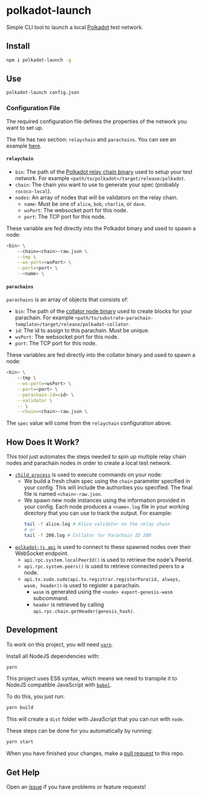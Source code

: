 # polkadot-launch
 Simple CLI tool to launch a local [Polkadot](https://github.com/paritytech/polkadot/) test network.

## Install

```bash
npm i polkadot-launch -g
```

## Use

```bash
polkadot-launch config.json
```

### Configuration File

The required configuration file defines the properties of the network you want to set up.

The file has two section: `relaychain` and `parachains`. You can see an example [here](config.json).

#### `relaychain`

* `bin`: The path of the [Polkadot relay chain binary](https://github.com/paritytech/polkadot/) used to setup your test network. For example `<path/to/polkadot>/target/release/polkadot`.
* `chain`: The chain you want to use to generate your spec (probably `rococo-local`).
* `nodes`: An array of nodes that will be validators on the relay chain.
	* `name`: Must be one of `alice`, `bob`, `charlie`, or `dave`.
	* `wsPort`: The websocket port for this node.
	* `port`: The TCP port for this node.

These variable are fed directly into the Polkadot binary and used to spawn a node:

```bash
<bin> \
	--chain=<chain>-raw.json \
	--tmp \
	--ws-port=<wsPort> \
	--port=<port> \
	--<name> \
```

#### `parachains`

`parachains` is an array of objects that consists of:

* `bin`: The path of the [collator node binary](https://github.com/substrate-developer-hub/substrate-parachain-template) used to create blocks for your parachain. For example `<path/to/substrate-parachain-template>/target/release/polkadot-collator`.
* `id`: The id to assign to this parachain. Must be unique.
* `wsPort`: The websocket port for this node.
* `port`: The TCP port for this node.

These variables are fed directly into the collator binary and used to spawn a node:

```bash
<bin> \
	--tmp \
	--ws-port=<wsPort> \
	--port=<port> \
	--parachain-id=<id> \
	--validator \
	-- \
	--chain=<chain>-raw.json \
```

The `spec` value will come from the `relaychain` configuration above.

## How Does It Work?

This tool just automates the steps needed to spin up multiple relay chain nodes and parachain nodes in order to create a local test network.

* [`child_process`](https://nodejs.org/api/child_process.html) is used to execute commands on your node:
	* We build a fresh chain spec using the `chain` parameter specified in your config. This will include the authorities you specified. The final file is named `<chain>-raw.json`.
	* We spawn new node instances using the information provided in your config. Each node produces a `<name>.log` file in your working directory that you can use to track the output. For example:
		```bash
		tail -f alice.log # Alice validator on the relay chain
		# or
		tail -f 200.log # Collator for Parachain ID 200
		```
* [`polkadot-js api`](https://polkadot.js.org/api/) is used to connect to these spawned nodes over their WebSocket endpoint.
	* `api.rpc.system.localPeerId()` is used to retrieve the node's PeerId.
	* `api.rpc.system.peers()` is used to retrieve connected peers to a node.
	* `api.tx.sudo.sudo(api.tx.registrar.registerPara(id, always, wasm, header))` is used to register a parachain.
		* `wasm` is generated using the `<node> export-genesis-wasm` subcommand.
		* `header` is retrieved by calling `api.rpc.chain.getHeader(genesis_hash)`.

## Development

To work on this project, you will need [`yarn`](https://yarnpkg.com/).

Install all NodeJS dependencies with:

```bash
yarn
```

This project uses ES6 syntax, which means we need to transpile it to NodeJS compatible JavaScript with [`babel`](https://babeljs.io/).

To do this, you just run:

```bash
yarn build
```

This will create a `dist` folder with JavaScript that you can run with `node`.

These steps can be done for you automatically by running:

```bash
yarn start
```

When you have finished your changes, make a [pull request](https://github.com/shawntabrizi/polkadot-launch/pulls) to this repo.

## Get Help

Open an [issue](https://github.com/shawntabrizi/polkadot-launch/issues) if you have problems or feature requests!
